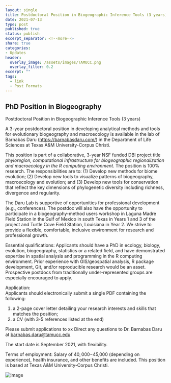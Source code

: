 ```yaml
---
layout: single
title: Postdoctoral Position in Biogeographic Inference Tools (3 years)
date: 2021-07-13
type: post
published: true
status: publish
excerpt_separator: <!--more-->
share: true
categories:
- Updates
header:
  overlay_image: /assets/images/TAMUCC.png
  overlay_filter: 0.2
excerpt: ""
tags:
  - link
  - Post Formats
---
```


## PhD Position in Biogeography
Postdoctoral Position in Biogeographic Inference Tools (3 years)

A 3-year postdoctoral position in developing analytical methods and tools for evolutionary biogeography and macroecology is available in the lab of Barnabas Daru (https://barnabasdaru.com/) in the Department of Life Sciences at Texas A&M University-Corpus Christi.

This position is part of a collaborative, 3-year NSF funded DBI project title *phyloregion, computational infrastructure for biogeographic regionalization and macroecology in the R computing environment*. The position is 100% research. The responsibilities are to: (1) Develop new methods for biome evolution; (2) Develop new tools to visualize patterns of biogeography, macroecology and evolution; and (3) Develop new tools for conservation that reflect the key dimensions of phylogenetic diversity including richness, divergence and regularity. 

The Daru Lab is supportive of opportunities for professional development (e.g., conferences).
The postdoc will also have the opportunity to participate in a biogeography-method users workshop in Laguna Madre Field Station in the Gulf of Mexico in south Texas in Years 1 and 3 of the project and Turtle Cove Field Station, Louisiana in Year 2. We strive to provide a flexible, comfortable, inclusive environment for research and professional growth.

Essential qualifications: 
Applicants should have a PhD in ecology, biology, evolution, biogeography, statistics or a related field, and have demonstrated expertise in spatial analysis and programming in the R computing environment. Prior experience with GIS/geospatial analysis, R package development, Git, and/or reproducible research would be an asset. Prospective postdocs from traditionally under-represented groups are especially encouraged to apply. 

Application:  
Applicants should electronically submit a single PDF containing the following:
1) a 2-page cover letter detailing your research interests and skills that matches the position;
2) a CV (with 3-5 references listed at the end)

Please submit applications to xx 
Direct any questions to Dr. Barnabas Daru at barnabas.daru@tamucc.edu 

The start date is September 2021, with flexibility.

Terms of employment: 
Salary of $40,000-$45,000 (depending on experience), health insurance, and other benefits are included.  This position is based at Texas A&M University-Corpus Christi. 


![image](https://user-images.githubusercontent.com/13451768/125499211-c1e725a5-ec8a-456c-bead-27009ab72522.png)
